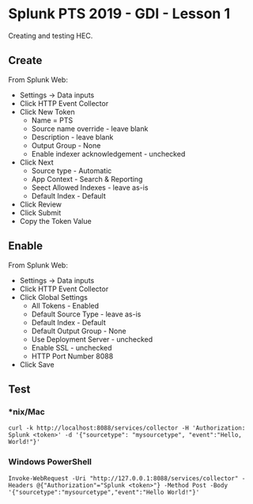 # Splunk PTS 2019 - GDI - Lesson 1
Creating and testing HEC.

## Create
From Splunk Web:

  * Settings -> Data inputs
  * Click HTTP Event Collector
  * Click New Token
    * Name = PTS
    * Source name override - leave blank
    * Description - leave blank
    * Output Group - None
    * Enable indexer acknowledgement - unchecked
  * Click Next
    * Source type - Automatic
    * App Context - Search & Reporting
    * Seect Allowed Indexes - leave as-is
    * Default Index - Default
  * Click Review
  * Click Submit
  * Copy the Token Value

## Enable
From Splunk Web:

  * Settings -> Data inputs
  * Click HTTP Event Collector
  * Click Global Settings
    * All Tokens - Enabled
    * Default Source Type - leave as-is
    * Default Index - Default
    * Default Output Group - None
    * Use Deployment Server - unchecked
    * Enable SSL - unchecked
    * HTTP Port Number 8088
  * Click Save

## Test

### *nix/Mac
    curl -k http://localhost:8088/services/collector -H 'Authorization: Splunk <token>' -d '{"sourcetype": "mysourcetype", "event":"Hello, World!"}'

### Windows PowerShell
    Invoke-WebRequest -Uri "http://127.0.0.1:8088/services/collector" -Headers @{"Authorization"="Splunk <token>"} -Method Post -Body '{"sourcetype":"mysourcetype","event":"Hello World!"}'

